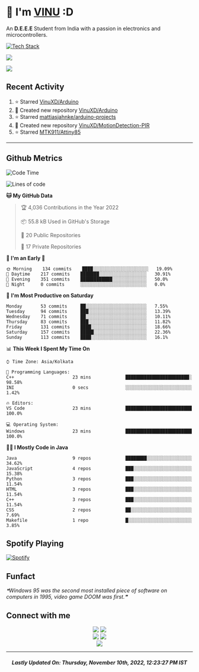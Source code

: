 # 👋 I'm [VINU](https://vinuxd.github.io) :D

An **D.E.E.E** Student from India with a passion in electronics and microcontrollers.
<br/>

[![Tech Stack](https://skillicons.dev/icons?i=c,java,py,spring,md,regex,arduino,raspberrypi,firebase,mongodb,git,heroku,netlify,androidstudio,vscode,figma,&theme=dark&perline=7)](https://t.me/VinuXD)

<a href=https://vinuxd.me><img src="https://github-readme-stats.vercel.app/api?username=vinuxd&hide=issues&show_icons=true&theme=chartreuse-dark&include_all_commits=true&count_private=true"/></a>

<a href=https://vinuxd.me><img src="http://github-readme-streak-stats.herokuapp.com?user=vinuxd&theme=chartreuse-dark&hide_border=false&date_format=j%20M%5B%20Y%5D"/></a>

## Recent Activity
<!--RECENT_ACTIVITY:start-->
1. ⭐ Starred [VinuXD/Arduino](https://github.com/VinuXD/Arduino)
2. 📔 Created new repository [VinuXD/Arduino](https://github.com/VinuXD/Arduino)
3. ⭐ Starred [mattiasjahnke/arduino-projects](https://github.com/mattiasjahnke/arduino-projects)
4. 📔 Created new repository [VinuXD/MotionDetection-PIR](https://github.com/VinuXD/MotionDetection-PIR)
5. ⭐ Starred [MTK911/Attiny85](https://github.com/MTK911/Attiny85)
<!--RECENT_ACTIVITY:end-->
---

## Github Metrics

<!--START_SECTION:waka-->
![Code Time](http://img.shields.io/badge/Code%20Time%20since%2021/1/2022-155%20hrs%2030%20mins-blue?style=plastic&logo=Codepen)

![Lines of code](https://img.shields.io/badge/From%20Hello%20World%20I%27ve%20Written-219%20Thousand%20lines%20of%20code-blue)

**🐱 My GitHub Data** 

> 🏆 4,036 Contributions in the Year 2022
 > 
> 📦 55.8 kB Used in GitHub's Storage 
 > 
> 📜 20 Public Repositories 
 > 
> 🔑 17 Private Repositories  
 > 
**🥰 I'm an Early 🐤** 

```text
🌞 Morning    134 commits    ████░░░░░░░░░░░░░░░░░░░░░   19.09% 
🌆 Daytime    217 commits    ███████░░░░░░░░░░░░░░░░░░   30.91% 
🌃 Evening    351 commits    ████████████░░░░░░░░░░░░░   50.0% 
🌙 Night      0 commits      ░░░░░░░░░░░░░░░░░░░░░░░░░   0.0%
```
📅 **I'm Most Productive on Saturday** 

```text
Monday       53 commits     ██░░░░░░░░░░░░░░░░░░░░░░░   7.55% 
Tuesday      94 commits     ███░░░░░░░░░░░░░░░░░░░░░░   13.39% 
Wednesday    71 commits     ██░░░░░░░░░░░░░░░░░░░░░░░   10.11% 
Thursday     83 commits     ███░░░░░░░░░░░░░░░░░░░░░░   11.82% 
Friday       131 commits    ████░░░░░░░░░░░░░░░░░░░░░   18.66% 
Saturday     157 commits    █████░░░░░░░░░░░░░░░░░░░░   22.36% 
Sunday       113 commits    ████░░░░░░░░░░░░░░░░░░░░░   16.1%
```


📊 **This Week I Spent My Time On** 

```text
⌚︎ Time Zone: Asia/Kolkata

💬 Programming Languages: 
C++                      23 mins             ████████████████████████░   98.58% 
INI                      0 secs              ░░░░░░░░░░░░░░░░░░░░░░░░░   1.42%

🔥 Editors: 
VS Code                  23 mins             █████████████████████████   100.0%

💻 Operating System: 
Windows                  23 mins             █████████████████████████   100.0%
```

**🧑‍💻 I Mostly Code in Java** 

```text
Java                     9 repos             ████████░░░░░░░░░░░░░░░░░   34.62% 
JavaScript               4 repos             ███░░░░░░░░░░░░░░░░░░░░░░   15.38% 
Python                   3 repos             ███░░░░░░░░░░░░░░░░░░░░░░   11.54% 
HTML                     3 repos             ███░░░░░░░░░░░░░░░░░░░░░░   11.54% 
C++                      3 repos             ███░░░░░░░░░░░░░░░░░░░░░░   11.54% 
CSS                      2 repos             ██░░░░░░░░░░░░░░░░░░░░░░░   7.69% 
Makefile                 1 repo              █░░░░░░░░░░░░░░░░░░░░░░░░   3.85%
```



<!--END_SECTION:waka-->

## Spotify Playing

[![Spotify](https://spotifyxd.vercel.app/api/spotify?background_color=000000&border_color=00ff7f)](https://open.spotify.com/user/31a2knpxmuez2uo44wigmbqxjapy?si=ORyXsvpDQy6DNbodyG10lA)

## Funfact

<!--STARTS_HERE_QUOTE_README-->
<i>❝Windows 95 was the second most installed piece of software on computers in 1995, video game DOOM was first.❞</i>
<!--ENDS_HERE_QUOTE_README-->

## Connect with me

<div align="center" class="first">
<a href="https://t.me/VinuXD"><img src="https://img.shields.io/badge/Telegram-2CA5E0?style=for-the-badge&logo=telegram&logoColor=white"></a>
<a href="mailto:vinuvarsath3@gmail.com"><img src="https://img.shields.io/badge/Gmail-D14836?style=for-the-badge&logo=gmail&logoColor=white"></a>
</div>

<div align="center" class="second">
<a href="https://dev.to/VinuXD"><img src="https://img.shields.io/badge/dev.to-0A0A0A?style=for-the-badge&logo=devdotto&logoColor=white"></a>
<a href="https://stackoverflow.com/users/17960559/vinuxd"><img src="https://img.shields.io/badge/StackOverFlow-orange?style=for-the-badge&logo=stackoverflow&logoColor=white"></a>
</div>

<div align="center" class="third">
<a href="https://VinuXD.github.io"><img src="https://img.shields.io/badge/website-000000?style=for-the-badge&logo=About.me&logoColor=white"></a>
</div>

---

<!--RECENT_ACTIVITY:last_update-->
<h5 align="center">Lastly Updated On: <b>Thursday, November 10th, 2022, 12:23:27 PM IST</b></h5>
<!--RECENT_ACTIVITY:last_update_end-->

